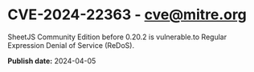 # CVE-2024-22363 - cve@mitre.org

SheetJS Community Edition before 0.20.2 is vulnerable.to Regular Expression Denial of Service (ReDoS).

**Publish date:** 2024-04-05
